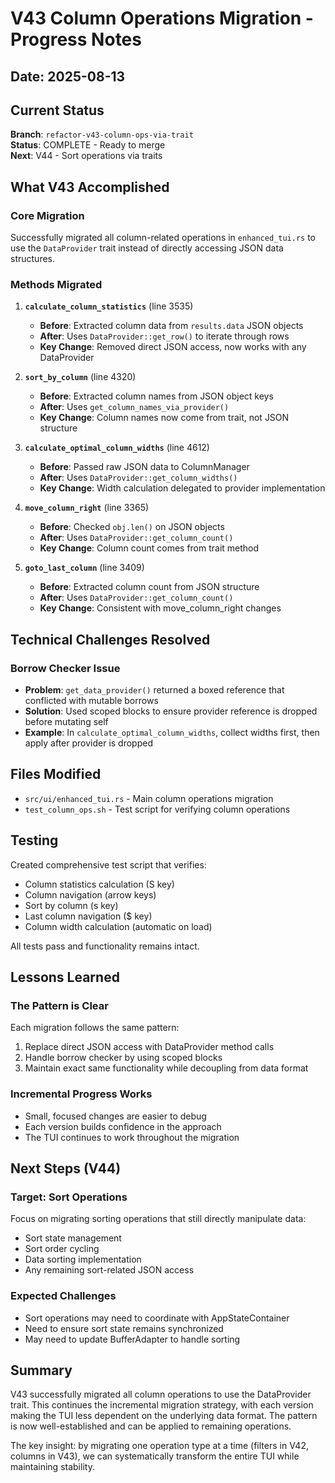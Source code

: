 # V43 Column Operations Migration - Progress Notes

## Date: 2025-08-13

## Current Status
**Branch**: `refactor-v43-column-ops-via-trait`  
**Status**: COMPLETE - Ready to merge  
**Next**: V44 - Sort operations via traits

## What V43 Accomplished

### Core Migration
Successfully migrated all column-related operations in `enhanced_tui.rs` to use the `DataProvider` trait instead of directly accessing JSON data structures.

### Methods Migrated

1. **`calculate_column_statistics`** (line 3535)
   - **Before**: Extracted column data from `results.data` JSON objects
   - **After**: Uses `DataProvider::get_row()` to iterate through rows
   - **Key Change**: Removed direct JSON access, now works with any DataProvider

2. **`sort_by_column`** (line 4320)
   - **Before**: Extracted column names from JSON object keys
   - **After**: Uses `get_column_names_via_provider()`
   - **Key Change**: Column names now come from trait, not JSON structure

3. **`calculate_optimal_column_widths`** (line 4612)
   - **Before**: Passed raw JSON data to ColumnManager
   - **After**: Uses `DataProvider::get_column_widths()`
   - **Key Change**: Width calculation delegated to provider implementation

4. **`move_column_right`** (line 3365)
   - **Before**: Checked `obj.len()` on JSON objects
   - **After**: Uses `DataProvider::get_column_count()`
   - **Key Change**: Column count comes from trait method

5. **`goto_last_column`** (line 3409)
   - **Before**: Extracted column count from JSON structure
   - **After**: Uses `DataProvider::get_column_count()`
   - **Key Change**: Consistent with move_column_right changes

## Technical Challenges Resolved

### Borrow Checker Issue
- **Problem**: `get_data_provider()` returned a boxed reference that conflicted with mutable borrows
- **Solution**: Used scoped blocks to ensure provider reference is dropped before mutating self
- **Example**: In `calculate_optimal_column_widths`, collect widths first, then apply after provider is dropped

## Files Modified

- `src/ui/enhanced_tui.rs` - Main column operations migration
- `test_column_ops.sh` - Test script for verifying column operations

## Testing

Created comprehensive test script that verifies:
- Column statistics calculation (S key)
- Column navigation (arrow keys)
- Sort by column (s key)
- Last column navigation ($ key)
- Column width calculation (automatic on load)

All tests pass and functionality remains intact.

## Lessons Learned

### The Pattern is Clear
Each migration follows the same pattern:
1. Replace direct JSON access with DataProvider method calls
2. Handle borrow checker by using scoped blocks
3. Maintain exact same functionality while decoupling from data format

### Incremental Progress Works
- Small, focused changes are easier to debug
- Each version builds confidence in the approach
- The TUI continues to work throughout the migration

## Next Steps (V44)

### Target: Sort Operations
Focus on migrating sorting operations that still directly manipulate data:
- Sort state management
- Sort order cycling
- Data sorting implementation
- Any remaining sort-related JSON access

### Expected Challenges
- Sort operations may need to coordinate with AppStateContainer
- Need to ensure sort state remains synchronized
- May need to update BufferAdapter to handle sorting

## Summary

V43 successfully migrated all column operations to use the DataProvider trait. This continues the incremental migration strategy, with each version making the TUI less dependent on the underlying data format. The pattern is now well-established and can be applied to remaining operations.

The key insight: by migrating one operation type at a time (filters in V42, columns in V43), we can systematically transform the entire TUI while maintaining stability.